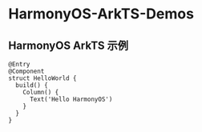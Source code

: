 # HarmonyOS-ArkTS-Demos
## HarmonyOS ArkTS 示例  
```arkts
@Entry
@Component
struct HelloWorld {
  build() {
    Column() {
      Text('Hello HarmonyOS')
    }
  }
}
